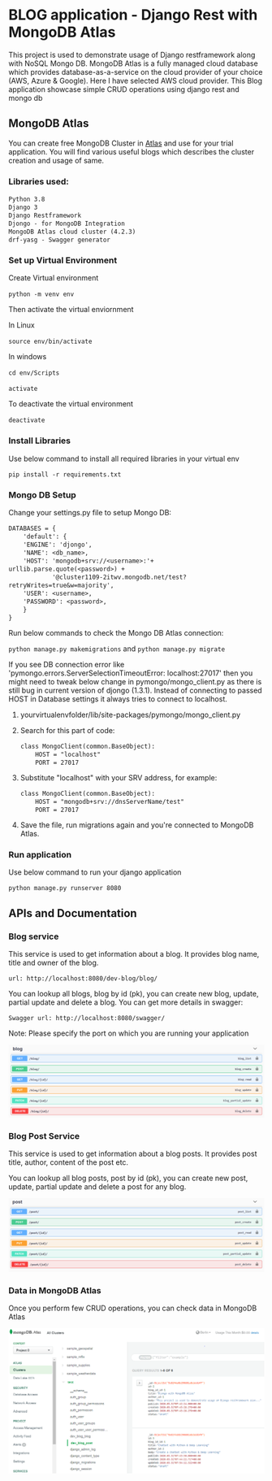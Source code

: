 
# BLOG application - Django Rest with MongoDB Atlas

This project is used to demonstrate usage of Django restframework along with NoSQL 
Mongo DB. MongoDB Atlas is a fully managed cloud database which provides database-as-a-service
on the cloud provider of your choice (AWS, Azure & Google). Here I have selected AWS cloud
provider. 
This Blog application showcase simple CRUD operations using django rest and mongo db


## MongoDB Atlas
You can create free MongoDB Cluster in [Atlas](https://www.mongodb.com/cloud/atlas) and use for your trial application.
You will find various useful blogs which describes the cluster creation and usage of same.


### Libraries used:
    Python 3.8
    Django 3
    Django Restframework
    Djongo - for MongoDB Integration
    MongoDB Atlas cloud cluster (4.2.3)
    drf-yasg - Swagger generator


### Set up Virtual Environment
Create Virtual environment

`python -m venv env`

Then activate the virtual enviornment

In Linux

`source env/bin/activate`

In windows

`cd env/Scripts`

`activate`

To deactivate the virtual environment

`deactivate`


### Install Libraries

Use below command to install all required libraries in your virtual env

    pip install -r requirements.txt


### Mongo DB Setup

Change your settings.py file to setup Mongo DB:

    
    DATABASES = {
        'default': {
        'ENGINE': 'djongo',
        'NAME': <db_name>,
        'HOST': 'mongodb+srv://<username>:'+ urllib.parse.quote(<password>) +
                '@cluster1109-2itwv.mongodb.net/test?retryWrites=true&w=majority',
        'USER': <username>,
        'PASSWORD': <password>,
        }
    }
    


Run below commands to check the Mongo DB Atlas connection:

`python manage.py makemigrations` and `python manage.py migrate`


If you see DB connection error like 'pymongo.errors.ServerSelectionTimeoutError: localhost:27017' then
you might need to tweak below change in pymongo/mongo_client.py as there is still bug 
in current version of djongo (1.3.1). Instead of connecting to passed HOST in Database settings 
it always tries to connect to localhost.

1) yourvirtualenvfolder/lib/site-packages/pymongo/mongo_client.py

2) Search for this part of code:
    ```
   class MongoClient(common.BaseObject):
        HOST = "localhost"
        PORT = 27017
   ```
3) Substitute "localhost" with your SRV address, for example:
    ```
    class MongoClient(common.BaseObject):
        HOST = "mongodb+srv://dnsServerName/test"
        PORT = 27017
   ```
4) Save the file, run migrations again and you're connected to MongoDB Atlas.


### Run application
Use below command to run your django application

    python manage.py runserver 8080


## APIs and Documentation

### Blog service

This service is used to get information about a blog. It provides blog name, title and 
owner of the blog.

    url: http://localhost:8080/dev-blog/blog/

You can lookup all blogs, blog by id (pk), you can create new blog, update, partial update and
delete a blog. You can get more details in swagger:

    Swagger url: http://localhost:8080/swagger/

Note: Please specify the port on which you are running your application

![Blog Swagger](static/blog_swagger.PNG)


### Blog Post Service

This service is used to get information about a blog posts. It provides post title, author,
content of the post etc.

You can lookup all blog posts, post by id (pk), you can create new post, update, partial update and
delete a post for any blog. 

![Blog Swagger](static/post_swagger.PNG)


### Data in MongoDB Atlas

Once you perform few CRUD operations, you can check data in MongoDB Atlas

![MongoDB Atlas](static/mongo_atlas.PNG)
